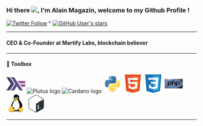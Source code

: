 ### Hi there <img src="https://raw.githubusercontent.com/MartinHeinz/MartinHeinz/master/wave.gif" width="27px">, I'm Alain Magazin, welcome to my Github Profile !

[![Twitter Follow](https://img.shields.io/twitter/follow/adotmgz?style=social)](https://twitter.com/adotmgz) ° [![GitHub User's stars](https://img.shields.io/github/stars/AlainMgz?style=social)](https://github.com/AlainMgz)
***
#### CEO & Co-Founder at Martify Labs, blockchain believer


***

#### 🧰 Toolbox

<img src="https://github.com/devicons/devicon/blob/master/icons/haskell/haskell-original.svg" alt="Haskell" width="50" height="50" />  <img src="https://www.adasweethome.org/uploads/icon-plutus-U8V.png" alt="Plutus logo" width="50" height="50" /> <img src="https://cdn.worldvectorlogo.com/logos/cardano.svg" alt="Cardano logo" width="50" height="50" /> <img src="https://github.com/devicons/devicon/blob/master/icons/python/python-original.svg" alt="Python logo" width="50" height="50" /> <img src="https://github.com/devicons/devicon/blob/master/icons/html5/html5-original.svg" alt="Html logo" width="50" height="50" /> <img src="https://github.com/devicons/devicon/blob/master/icons/css3/css3-original.svg" alt="CSS logo" width="50" height="50" /> <img src="https://github.com/devicons/devicon/blob/master/icons/php/php-original.svg" alt="PHP logo" width="50" height="50" /> <img src="https://github.com/devicons/devicon/blob/master/icons/linux/linux-original.svg" alt="Linux logo" width="50" height="50" /> <img src="https://github.com/devicons/devicon/blob/master/icons/bash/bash-original.svg" alt="Bash logo" width="50" height="50" />
***



